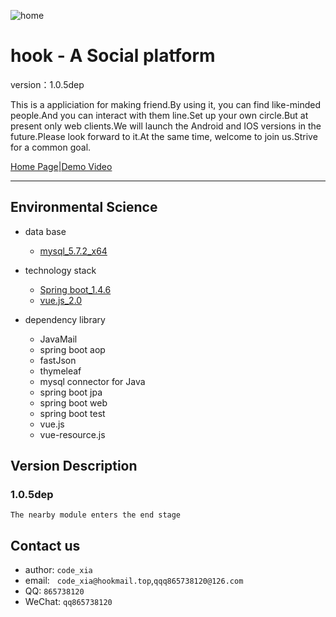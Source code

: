 ![home](https://github.com/qq865738120/hookme/blob/master/src/main/resources/static/img/logo1.png)
# hook - A Social platform

version：1.0.5dep<br>

This is a appliciation for making friend.By using it, you can find like-minded people.And you can interact with them line.Set up your own circle.But at present only web clients.We will launch the Android and IOS versions in the future.Please look forward to it.At the same time, welcome to join us.Strive for a common goal.<br>

[Home Page](http://www.hookme.cn:13145 "主页")|[Demo Video](https://pan.baidu.com/s/1eSRUbF8 "演示视频")
*********************
Environmental Science
---------------------

* data base
  * [mysql_5.7.2_x64](https://www.mysql.com/)

* technology stack
  * [Spring boot_1.4.6](http://projects.spring.io/spring-boot/)
  * [vue.js_2.0](https://cn.vuejs.org/)
  
* dependency library
  * JavaMail
  * spring boot aop
  * fastJson
  * thymeleaf
  * mysql connector for Java
  * spring boot jpa
  * spring boot web
  * spring boot test
  * vue.js
  * vue-resource.js


Version Description
---------------------
### 1.0.5dep
    The nearby module enters the end stage
    

Contact us
---------------------
* author:   `code_xia`
* email:    `code_xia@hookmail.top`,`qqq865738120@126.com`
* QQ:   `865738120`
* WeChat:   `qq865738120`

